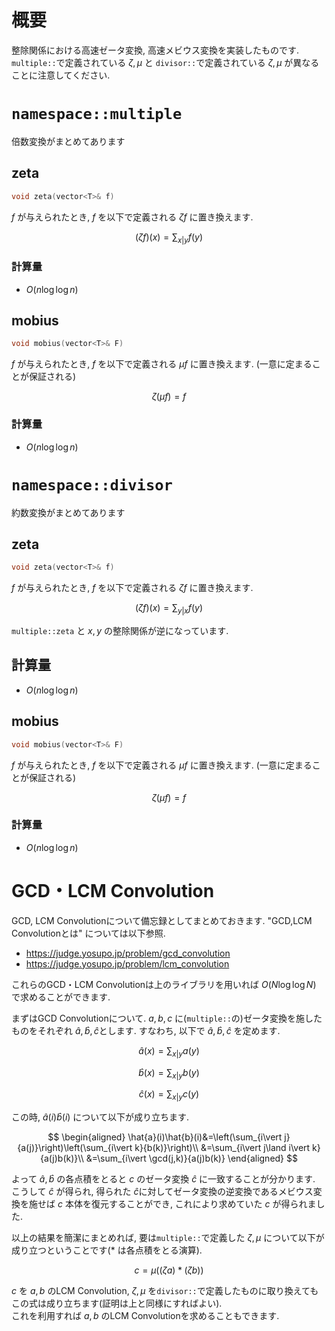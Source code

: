 # 概要

整除関係における高速ゼータ変換, 高速メビウス変換を実装したものです.
\
`multiple::`で定義されている $\zeta,\mu$ と `divisor::`で定義されている $\zeta,\mu$ が異なることに注意してください.

# `namespace::multiple`
倍数変換がまとめてあります

## zeta

```cpp
void zeta(vector<T>& f)
```

$f$ が与えられたとき, $f$ を以下で定義される $\zeta f$ に置き換えます. 

$$(\zeta f)(x)=\sum_{x \vert y}{f(y)}$$

### 計算量

- $O(n\log\log n)$

## mobius

```cpp
void mobius(vector<T>& F)
```

$f$ が与えられたとき, $f$ を以下で定義される $\mu f$ に置き換えます. (一意に定まることが保証される)

$$\zeta (\mu f)=f$$

### 計算量

- $O(n\log\log n)$

# `namespace::divisor`
約数変換がまとめてあります

## zeta

```cpp
void zeta(vector<T>& f)
```

$f$ が与えられたとき, $f$ を以下で定義される $\zeta f$ に置き換えます. 

$$(\zeta f)(x)=\sum_{y \vert x}{f(y)}$$

```multiple::zeta``` と $x,y$ の整除関係が逆になっています.

## 計算量

- $O(n\log\log n)$

## mobius

```cpp
void mobius(vector<T>& F)
```

$f$ が与えられたとき, $f$ を以下で定義される $\mu f$ に置き換えます. (一意に定まることが保証される)

$$\zeta (\mu f)=f$$

### 計算量

- $O(n\log\log n)$


# GCD・LCM Convolution

GCD, LCM Convolutionについて備忘録としてまとめておきます.
"GCD,LCM Convolutionとは" については以下参照.

- https://judge.yosupo.jp/problem/gcd_convolution
- https://judge.yosupo.jp/problem/lcm_convolution

これらのGCD・LCM Convolutionは上のライブラリを用いれば $O(N\log \log N)$ で求めることができます.

まずはGCD Convolutionについて.
$a,b,c$ に(`multiple::`の)ゼータ変換を施したものをそれぞれ $\hat{a},\hat{b},\hat{c}$とします. すなわち, 以下で $\hat{a},\hat{b}, \hat{c}$ を定めます.

$$\hat{a}(x)=\sum_{x \vert y}{a(y)}$$

$$\hat{b}(x)=\sum_{x \vert y}{b(y)}$$

$$\hat{c}(x)=\sum_{x \vert y}{c(y)}$$

この時, $\hat{a}(i)\hat{b}(i)$ について以下が成り立ちます.

$$
\begin{aligned}
\hat{a}(i)\hat{b}(i)&=\left(\sum_{i\vert j}{a(j)}\right)\left(\sum_{i\vert k}{b(k)}\right)\\
&=\sum_{i\vert j\land i\vert k}{a(j)b(k)}\\
&=\sum_{i\vert \gcd(j,k)}{a(j)b(k)} 
\end{aligned}
$$

よって $\hat{a},\hat{b}$ の各点積をとると $c$ のゼータ変換 $\hat{c}$ に一致することが分かります. こうして $\hat{c}$ が得られ, 得られた $\hat{c}$に対してゼータ変換の逆変換であるメビウス変換を施せば $c$ 本体を復元することができ, これにより求めていた $c$ が得られました.

以上の結果を簡潔にまとめれば, 要は`multiple::`で定義した $\zeta,\mu$ について以下が成り立つということです($\ast$ は各点積をとる演算).

$$ c=\mu((\zeta a) \ast (\zeta b))$$

$c$ を $a,b$ のLCM Convolution, $\zeta,\mu$ を`divisor::`で定義したものに取り換えてもこの式は成り立ちます(証明は上と同様にすればよい).
\
これを利用すれば $a,b$ のLCM Convolutionを求めることもできます.
